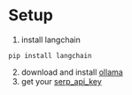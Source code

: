 # Setup

1. install langchain 
```
pip install langchain
```
2. download and install [ollama](https://ollama.com/)
3. get your [serp_api_key](https://serpapi.com/)
